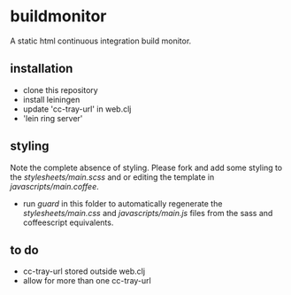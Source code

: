 # buildmonitor

A static html continuous integration build monitor.

## installation

* clone this repository
* install leiningen
* update 'cc-tray-url' in web.clj
* 'lein ring server'

## styling

Note the complete absence of styling. Please fork and add some styling to the *stylesheets/main.scss* and or editing the template in *javascripts/main.coffee*.

* run *guard* in this folder to automatically regenerate the *stylesheets/main.css* and *javascripts/main.js* files from the sass and coffeescript equivalents.

## to do

* cc-tray-url stored outside web.clj
* allow for more than one cc-tray-url

